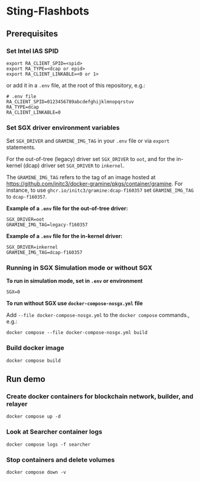# Sting-Flashbots

## Prerequisites

### Set Intel IAS SPID

```
export RA_CLIENT_SPID=<spid>
export RA_TYPE=<dcap or epid>
export RA_CLIENT_LINKABLE=<0 or 1>
```

or add it in a `.env` file, at the root of this repository, e.g.:

```env
# .env file
RA_CLIENT_SPID=0123456789abcdefghijklmnopqrstuv
RA_TYPE=dcap
RA_CLIENT_LINKABLE=0
```

### Set SGX driver environment variables
Set `SGX_DRIVER` and `GRAMINE_IMG_TAG` in your `.env` file or via `export` statements.

For the out-of-tree (legacy) driver set `SGX_DRIVER` to `oot`, and for the in-kernel
(dcap) driver set `SGX_DRIVER` to `inkernel`.

The `GRAMINE_IMG_TAG` refers to the tag of an image hosted at
https://github.com/initc3/docker-gramine/pkgs/container/gramine. For instance, to use
`ghcr.io/initc3/gramine:dcap-f160357` set `GRAMINE_IMG_TAG` to `dcap-f160357`.

**Example of a `.env` file for the out-of-tree driver:**

```env
SGX_DRIVER=oot
GRAMINE_IMG_TAG=legacy-f160357
```

**Example of a `.env` file for the in-kernel driver:**

```env
SGX_DRIVER=inkernel
GRAMINE_IMG_TAG=dcap-f160357
```

### Running in SGX Simulation mode or without SGX

**To run in simulation mode, set in `.env` or environment**

```
SGX=0
```

**To run without SGX use `docker-compose-nosgx.yml` file**

Add `--file docker-compose-nosgx.yml` to the `docker compose` commands., e.g.:
```
docker compose --file docker-compose-nosgx.yml build
```


### Build docker image

```
docker compose build 
```

## Run demo

### Create docker containers for blockchain network, builder, and relayer

```
docker compose up -d
```

### Look at Searcher container logs

```
docker compose logs -f searcher 
```

### Stop containers and delete volumes

```
docker compose down -v
```
